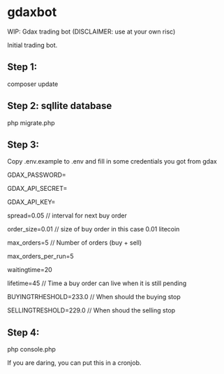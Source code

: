 # gdaxbot
WIP: Gdax trading bot (DISCLAIMER: use at your own risc)

Initial trading bot.

## Step 1:

composer update

## Step 2: sqllite database

php migrate.php

## Step 3:

Copy .env.example to .env and fill in some credentials you got from gdax

 GDAX_PASSWORD=
 
 GDAX_API_SECRET=
 
 GDAX_API_KEY=

spread=0.05 // interval for next buy order

order_size=0.01 // size of buy order in this case 0.01 litecoin

max_orders=5 // Number of orders (buy + sell)

max_orders_per_run=5

waitingtime=20

lifetime=45 // Time a buy order can live when it is still pending

BUYINGTRHESHOLD=233.0 // When should the buying stop

SELLINGTRESHOLD=229.0 // When shoud the selling stop

## Step 4:

php console.php

If you are daring, you can put this in a cronjob.
